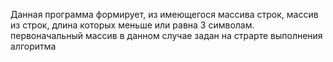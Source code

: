 Данная программа формирует, из имеющегося массива строк, массив из строк, длина которых меньше или равна 3 символам.
первоначальный массив в данном случае задан на страрте выполнения алгоритма